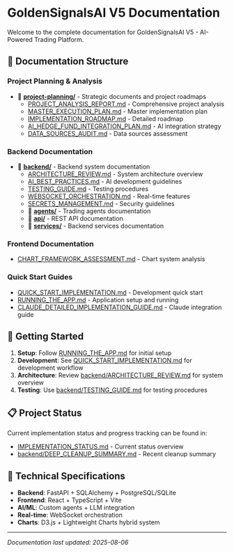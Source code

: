 # GoldenSignalsAI V5 Documentation

Welcome to the complete documentation for GoldenSignalsAI V5 - AI-Powered Trading Platform.

## 📁 Documentation Structure

### Project Planning & Analysis
- 📂 **[project-planning/](project-planning/)** - Strategic documents and project roadmaps
  - [PROJECT_ANALYSIS_REPORT.md](project-planning/PROJECT_ANALYSIS_REPORT.md) - Comprehensive project analysis
  - [MASTER_EXECUTION_PLAN.md](project-planning/MASTER_EXECUTION_PLAN.md) - Master implementation plan
  - [IMPLEMENTATION_ROADMAP.md](project-planning/IMPLEMENTATION_ROADMAP.md) - Detailed roadmap
  - [AI_HEDGE_FUND_INTEGRATION_PLAN.md](project-planning/AI_HEDGE_FUND_INTEGRATION_PLAN.md) - AI integration strategy
  - [DATA_SOURCES_AUDIT.md](project-planning/DATA_SOURCES_AUDIT.md) - Data sources assessment

### Backend Documentation
- 📂 **[backend/](backend/)** - Backend system documentation
  - [ARCHITECTURE_REVIEW.md](backend/ARCHITECTURE_REVIEW.md) - System architecture overview
  - [AI_BEST_PRACTICES.md](backend/AI_BEST_PRACTICES.md) - AI development guidelines
  - [TESTING_GUIDE.md](backend/TESTING_GUIDE.md) - Testing procedures
  - [WEBSOCKET_ORCHESTRATION.md](backend/WEBSOCKET_ORCHESTRATION.md) - Real-time features
  - [SECRETS_MANAGEMENT.md](backend/SECRETS_MANAGEMENT.md) - Security guidelines
  - 📂 **[agents/](backend/agents/)** - Trading agents documentation
  - 📂 **[api/](backend/api/)** - REST API documentation
  - 📂 **[services/](backend/services/)** - Backend services documentation

### Frontend Documentation
- [CHART_FRAMEWORK_ASSESSMENT.md](CHART_FRAMEWORK_ASSESSMENT.md) - Chart system analysis

### Quick Start Guides
- [QUICK_START_IMPLEMENTATION.md](QUICK_START_IMPLEMENTATION.md) - Development quick start
- [RUNNING_THE_APP.md](RUNNING_THE_APP.md) - Application setup and running
- [CLAUDE_DETAILED_IMPLEMENTATION_GUIDE.md](CLAUDE_DETAILED_IMPLEMENTATION_GUIDE.md) - Claude integration guide

## 🚀 Getting Started

1. **Setup**: Follow [RUNNING_THE_APP.md](RUNNING_THE_APP.md) for initial setup
2. **Development**: See [QUICK_START_IMPLEMENTATION.md](QUICK_START_IMPLEMENTATION.md) for development workflow
3. **Architecture**: Review [backend/ARCHITECTURE_REVIEW.md](backend/ARCHITECTURE_REVIEW.md) for system overview
4. **Testing**: Use [backend/TESTING_GUIDE.md](backend/TESTING_GUIDE.md) for testing procedures

## 📋 Project Status

Current implementation status and progress tracking can be found in:
- [IMPLEMENTATION_STATUS.md](IMPLEMENTATION_STATUS.md) - Current status overview
- [backend/DEEP_CLEANUP_SUMMARY.md](backend/DEEP_CLEANUP_SUMMARY.md) - Recent cleanup summary

## 🔧 Technical Specifications

- **Backend**: FastAPI + SQLAlchemy + PostgreSQL/SQLite
- **Frontend**: React + TypeScript + Vite
- **AI/ML**: Custom agents + LLM integration
- **Real-time**: WebSocket orchestration
- **Charts**: D3.js + Lightweight Charts hybrid system

---

*Documentation last updated: 2025-08-06*